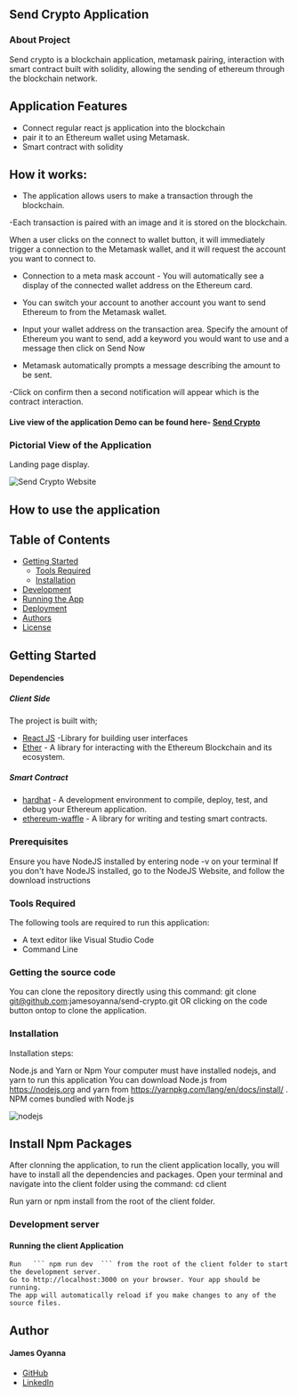 ## Send Crypto Application

### About Project
Send crypto is a blockchain application, metamask pairing, interaction with smart contract built with solidity, allowing the sending of ethereum through the blockchain network.

## Application Features
- Connect regular react js application into the blockchain
- pair it to an Ethereum wallet using Metamask.
- Smart contract with solidity

## How it works:
- The application allows users to make a transaction through the blockchain.

-Each transaction is paired with an image and it is stored on the blockchain.

When a user clicks on the connect to wallet button, it will immediately trigger a connection to the Metamask wallet, and it will request the account you want to connect to.

- Connection to a meta mask account - You will automatically see a display of the connected wallet address on the Ethereum card.

- You can switch your account to another account you want to send Ethereum to from the Metamask wallet.

- Input your wallet address on the transaction area. Specify the amount of Ethereum you want to send, add a keyword you would want to use and a message then click on Send Now

- Metamask automatically prompts a message describing the amount to be sent.

-Click on confirm then a second notification will appear which is the contract interaction.


#### Live view of the application Demo can be found here- [Send Crypto](https://send-crypto.netlify.app)


### Pictorial View of the Application

Landing page display.

![Send Crypto Website](![send-crypto](https://user-images.githubusercontent.com/26815113/155898801-3344d5a1-65f5-4efd-b3c8-e6c107063f42.PNG)
)


## How to use the application

## Table of Contents
- [Getting Started](#getting-started)
	- [Tools Required](#tools-required)
	- [Installation](#installation)
- [Development](#development)
- [Running the App](#running-the-app)
- [Deployment](#deployment)
- [Authors](#authors)
- [License](#license)

## Getting Started

#### Dependencies
##### Client Side

The project is built with;
* [React JS](https://beta.reactjs.org/) -Library for building user interfaces
* [Ether](https://docs.ethers.io/v5) - A library for interacting with the Ethereum Blockchain and its ecosystem.



##### Smart Contract
* [hardhat](https://hardhat.org) - A development environment to compile, deploy, test, and debug your Ethereum application.
* [ethereum-waffle]() - A library for writing and testing smart contracts.

### Prerequisites
Ensure you have NodeJS installed by entering node -v on your terminal If you don't have NodeJS installed, go to the NodeJS Website, and follow the download instructions


### Tools Required
The following tools are required to run this application:

* A text editor like Visual Studio Code
* Command Line

### Getting the source code
You can clone the repository directly using this command:
git clone git@github.com:jamesoyanna/send-crypto.git
OR clicking on the code button ontop to clone the application.

### Installation
Installation steps:

Node.js and Yarn or Npm
Your computer must have installed nodejs, and yarn to run this application You can download Node.js from https://nodejs.org and yarn from https://yarnpkg.com/lang/en/docs/install/ . NPM comes bundled with Node.js

![nodejs](https://user-images.githubusercontent.com/26815113/132867561-bf2ec1a2-cd63-461f-95dd-e95c1c6676c7.PNG)

## Install Npm Packages
After clonning the application, to run the client application locally, you will have to install all the dependencies and packages. 
Open your terminal and navigate into the client folder using the command:
cd client


 Run yarn or npm install from the root of the client folder.

### Development server

#### Running the client Application

  ``` 
Run   ``` npm run dev  ``` from the root of the client folder to start the development server. 
Go to http://localhost:3000 on your browser. Your app should be running.
The app will automatically reload if you make changes to any of the source files.
  ```

## Author

#### James Oyanna
* [GitHub](https://github.com/jamesoyanna)
* [LinkedIn](https://www.linkedin.com/in/jamesoyanna)


